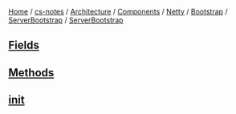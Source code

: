 [Home](https://mengxianbin.github.io) /
[cs-notes](https://mengxianbin.github.io/cs-notes/site) /
[Architecture](https://mengxianbin.github.io/cs-notes/site/Architecture) /
[Components](https://mengxianbin.github.io/cs-notes/site/Architecture/Components) /
[Netty](https://mengxianbin.github.io/cs-notes/site/Architecture/Components/Netty) /
[Bootstrap](https://mengxianbin.github.io/cs-notes/site/Architecture/Components/Netty/Bootstrap) /
[ServerBootstrap](https://mengxianbin.github.io/cs-notes/site/Architecture/Components/Netty/Bootstrap/ServerBootstrap) /
[ServerBootstrap](https://mengxianbin.github.io/cs-notes/site/Architecture/Components/Netty/Bootstrap/ServerBootstrap/ServerBootstrap)

## [Fields](https://mengxianbin.github.io/cs-notes/site/Architecture/Components/Netty/Bootstrap/ServerBootstrap/ServerBootstrap/Fields)

## [Methods](https://mengxianbin.github.io/cs-notes/site/Architecture/Components/Netty/Bootstrap/ServerBootstrap/ServerBootstrap/Methods)

## [init](https://mengxianbin.github.io/cs-notes/site/Architecture/Components/Netty/Bootstrap/ServerBootstrap/ServerBootstrap/init)
